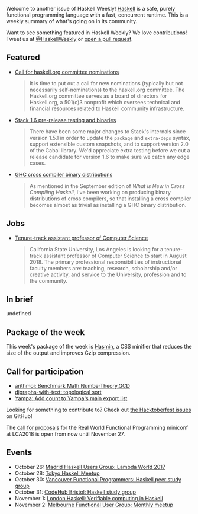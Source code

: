 <!-- 2017-10-26 -->

Welcome to another issue of Haskell Weekly!
[Haskell](https://haskell-lang.org) is a safe, purely functional programming language with a fast, concurrent runtime.
This is a weekly summary of what's going on in its community.

Want to see something featured in Haskell Weekly?
We love contributions!
Tweet us at [@HaskellWeekly](https://twitter.com/haskellweekly) or [open a pull request](https://github.com/haskellweekly/haskellweekly.github.io).

## Featured

-   [Call for haskell.org committee nominations](https://mail.haskell.org/pipermail/haskell-cafe/2017-October/128060.html)

    > It is time to put out a call for new nominations (typically but not necessarily self-nominations) to the haskell.org committee. The Haskell.org committee serves as a board of directors for Haskell.org, a 501(c)3 nonprofit which oversees technical and financial resources related to Haskell community infrastructure.

-   [Stack 1.6 pre-release testing and binaries](https://groups.google.com/d/msg/haskell-stack/SEvMu1yymWk/phVkkc9VBwAJ)

    > There have been some major changes to Stack's internals since version 1.5.1 in order to update the `package` and `extra-deps` syntax, support extensible custom snapshots, and to support version 2.0 of the Cabal library. We'd appreciate extra testing before we cut a release candidate for version 1.6 to make sure we catch any edge cases.

-   [GHC cross compiler binary distributions](https://medium.com/@zw3rk/ghc-cross-compiler-binary-distributions-490bb2c0c411)

    > As mentioned in the September edition of *What is New in Cross Compiling Haskell*, I've been working on producing binary distributions of cross compilers, so that installing a cross compiler becomes almost as trivial as installing a GHC binary distribution.

## Jobs

-   [Tenure-track assistant professor of Computer Science](https://www.calstatela.edu/2018/college-engineering-computer-science-technology/ecst-cs-ttf)

    > California State University, Los Angeles is looking for a tenure-track assistant professor of Computer Science to start in August 2018. The primary professional responsibilities of instructional faculty members are: teaching, research, scholarship and/or creative activity, and service to the University, profession and to the community.

## In brief

undefined

## Package of the week

This week's package of the week is [Hasmin](https://hackage.haskell.org/package/hasmin-1.0),
a CSS minifier that reduces the size of the output and improves Gzip compression.

## Call for participation

-   [arithmoi: Benchmark Math.NumberTheory.GCD](https://github.com/cartazio/arithmoi/issues/80)
-   [digraphs-with-text: topological sort](https://github.com/JeffreyBenjaminBrown/digraphs-with-text/issues/2)
-   [Yampa: Add count to Yampa's main export list](https://github.com/ivanperez-keera/Yampa/issues/40)

Looking for something to contribute to?
Check out [the Hacktoberfest issues](https://github.com/search?l=haskell&type=issues&state=open&q=label%3Ahacktoberfest) on GitHub!

The [call for proposals](https://linux.conf.au/programme/miniconfs/functional-programming/) for the Real World Functional Programming miniconf at LCA2018 is open from now until November 27.

## Events

-   October 26: [Madrid Haskell Users Group: Lambda World 2017](https://www.meetup.com/Haskell-MAD/events/241904145/)
-   October 28: [Tokyo Haskell Meetup](https://www.meetup.com/Tokyo-Haskell-Meetup/events/243672954/)
-   October 30: [Vancouver Functional Programmers: Haskell peer study group](https://www.meetup.com/Vancouver-Functional-Programmers/events/243897045/)
-   October 31: [CodeHub Bristol: Haskell study group](https://www.meetup.com/CodeHub-Bristol/events/244462576/)
-   November 1: [London Haskell: Verifiable computing in Haskell](https://www.meetup.com/London-Haskell/events/244273090/)
-   November 2: [Melbourne Functional User Group: Monthly meetup](https://www.meetup.com/Melbourne-Functional-User-Group-MFUG/events/243901112/)
